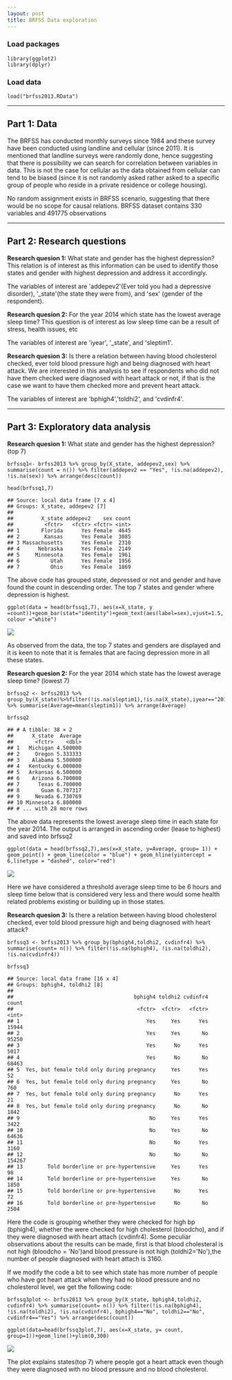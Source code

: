 ```yaml
---
layout: post
title: BRFSS Data exploration
---
```


### Load packages

    library(ggplot2)
    library(dplyr)

### Load data

    load("brfss2013.RData")

------------------------------------------------------------------------

Part 1: Data
------------

The BRFSS has conducted monthly surveys since 1984 and these survey have
been conducted using landline and cellular (since 2011). It is mentioned
that landline surveys were randomly done, hence suggesting that there is
possibility we can search for correlation between variables in data.
This is not the case for cellular as the data obtained from cellular can
tend to be biased (since it is not randomly asked rather asked to a
specific group of people who reside in a private residence or college
housing).

No random assignment exists in BRFSS scenario, suggesting that there
would be no scope for causal relations. BRFSS dataset contains 330
variables and 491775 observations

------------------------------------------------------------------------

Part 2: Research questions
--------------------------

**Research quesion 1:** What state and gender has the highest
depression? This relation is of interest as this information can be used
to identify those states and gender with highest depression and address
it accordingly.

The variables of interest are 'addepev2'(Ever told you had a depressive
disorder), '\_state'(the state they were from), and 'sex' (gender of the
respondent).

**Research quesion 2:** For the year 2014 which state has the lowest
average sleep time? This question is of interest as low sleep time can
be a result of stress, health issues, etc

The variables of interest are 'iyear', '\_state', and 'sleptim1'.

**Research quesion 3:** Is there a relation between having blood
cholesterol checked, ever told blood pressure high and being diagnosed
with heart attack. We are interested in this analysis to see if
respondents who did not have them checked were diagnosed with heart
attack or not, if that is the case we want to have them checked more and
prevent heart attack.

The variables of interest are 'bphigh4','toldhi2', and 'cvdinfr4'.

------------------------------------------------------------------------

Part 3: Exploratory data analysis
---------------------------------

**Research quesion 1:** What state and gender has the highest
depression? (top 7)

    brfssq1<- brfss2013 %>% group_by(X_state, addepev2,sex) %>% summarise(count = n()) %>% filter(addepev2 == "Yes", !is.na(addepev2), !is.na(sex)) %>% arrange(desc(count))

    head(brfssq1,7)

    ## Source: local data frame [7 x 4]
    ## Groups: X_state, addepev2 [7]
    ## 
    ##         X_state addepev2    sex count
    ##          <fctr>   <fctr> <fctr> <int>
    ## 1       Florida      Yes Female  4645
    ## 2        Kansas      Yes Female  3085
    ## 3 Massachusetts      Yes Female  2310
    ## 4      Nebraska      Yes Female  2149
    ## 5     Minnesota      Yes Female  1961
    ## 6          Utah      Yes Female  1956
    ## 7          Ohio      Yes Female  1869

The above code has grouped state, depressed or not and gender and have
found the count in descending order. The top 7 states and gender where
depression is highest.

    ggplot(data = head(brfssq1,7), aes(x=X_state, y =count))+geom_bar(stat="identity")+geom_text(aes(label=sex),vjust=1.5, colour ="white")

![](BRFSS_files/figure-markdown_strict/unnamed-chunk-2-1.png)

As observed from the data, the top 7 states and genders are displayed
and it is keen to note that it is females that are facing depression
more in all these states.

**Research quesion 2:** For the year 2014 which state has the lowest
average sleep time? (lowest 7)

    brfssq2 <- brfss2013 %>% group_by(X_state)%>%filter(!is.na(sleptim1),!is.na(X_state),iyear=="2014") %>% summarise(Average=mean(sleptim1)) %>% arrange(Average)

    brfssq2

    ## # A tibble: 38 × 2
    ##      X_state  Average
    ##       <fctr>    <dbl>
    ## 1   Michigan 4.500000
    ## 2     Oregon 5.333333
    ## 3    Alabama 5.500000
    ## 4   Kentucky 6.000000
    ## 5   Arkansas 6.500000
    ## 6    Arizona 6.700000
    ## 7      Texas 6.700000
    ## 8       Guam 6.707317
    ## 9     Nevada 6.730769
    ## 10 Minnesota 6.800000
    ## # ... with 28 more rows

The above data represents the lowest average sleep time in each state
for the year 2014. The output is arranged in ascending order (lease to
highest) and saved into brfssq2

    ggplot(data = head(brfssq2,7),aes(x=X_state, y=Average, group= 1)) + geom_point() + geom_line(color = "blue") + geom_hline(yintercept = 6,linetype = "dashed", color="red")

![](BRFSS_files/figure-markdown_strict/unnamed-chunk-4-1.png)

Here we have considered a threshold average sleep time to be 6 hours and
sleep time below that is considered very less and there would some
health related problems existing or building up in those states.

**Research quesion 3:** Is there a relation between having blood
cholesterol checked, ever told blood pressure high and being diagnosed
with heart attack?

    brfssq3 <- brfss2013 %>% group_by(bphigh4,toldhi2, cvdinfr4) %>% summarise(count= n()) %>% filter(!is.na(bphigh4), !is.na(toldhi2), !is.na(cvdinfr4))

    brfssq3

    ## Source: local data frame [16 x 4]
    ## Groups: bphigh4, toldhi2 [8]
    ## 
    ##                                       bphigh4 toldhi2 cvdinfr4  count
    ##                                        <fctr>  <fctr>   <fctr>  <int>
    ## 1                                         Yes     Yes      Yes  15944
    ## 2                                         Yes     Yes       No  95250
    ## 3                                         Yes      No      Yes   5017
    ## 4                                         Yes      No       No  68463
    ## 5  Yes, but female told only during pregnancy     Yes      Yes     52
    ## 6  Yes, but female told only during pregnancy     Yes       No    760
    ## 7  Yes, but female told only during pregnancy      No      Yes     21
    ## 8  Yes, but female told only during pregnancy      No       No   1842
    ## 9                                          No     Yes      Yes   3422
    ## 10                                         No     Yes       No  64636
    ## 11                                         No      No      Yes   3160
    ## 12                                         No      No       No 154267
    ## 13        Told borderline or pre-hypertensive     Yes      Yes     98
    ## 14        Told borderline or pre-hypertensive     Yes       No   1850
    ## 15        Told borderline or pre-hypertensive      No      Yes     72
    ## 16        Told borderline or pre-hypertensive      No       No   2504

Here the code is grouping whether they were checked for high bp
(bphigh4), whether the were checked for high cholesterol (bloodcho), and
if they were diagnosed with heart attach (cvdinfr4). Some peculiar
observations about the results can be made, first is that blood
cholesteral is not high (bloodcho = 'No')and blood pressure is not high
(toldhi2='No'),the number of people diagnosed with heart attach is 3160.

If we modify the code a bit to see which state has more number of people
who have got heart attack when they had no blood pressure and no
cholesterol level, we get the following code:

    brfssq3plot <- brfss2013 %>% group_by(X_state, bphigh4,toldhi2, cvdinfr4) %>% summarise(count= n()) %>% filter(!is.na(bphigh4), !is.na(toldhi2), !is.na(cvdinfr4), bphigh4=="No", toldhi2=="No", cvdinfr4=="Yes") %>% arrange(desc(count))

    ggplot(data=head(brfssq3plot,7), aes(x=X_state, y= count, group=1))+geom_line()+ylim(0,300)

![](BRFSS_files/figure-markdown_strict/unnamed-chunk-7-1.png)

The plot explains states(top 7) where people got a heart attack even
though they were diagnosed with no blood pressure and no blood
cholesterol.
